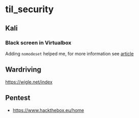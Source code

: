 # til_security

## Kali

### Black screen in Virtualbox

Adding `nomodeset` helped me, for more information see [article](https://community.linuxmint.com/tutorial/view/842)

## Wardriving

https://wigle.net/index

## Pentest

* https://www.hackthebox.eu/home
